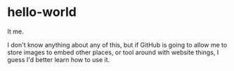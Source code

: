 # hello-world

It me.

I don't know anything about any of this, but if GitHub is going to allow me to store images to embed other places, or tool around with website things, I guess I'd better learn how to use it.

